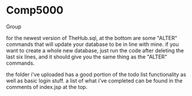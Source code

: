 # Comp5000
Group

for the newest version of TheHub.sql, at the bottom are some "ALTER" commands that will update your database to be in line with mine.
if you want to create a whole new database, just run the code after deleting the last six lines, and it should give you the same thing as the "ALTER" commands.

the folder i've uploaded has a good portion of the todo list functionality as well as basic login stuff. 
a list of what i've completed can be found in the comments of index.jsp at the top.
